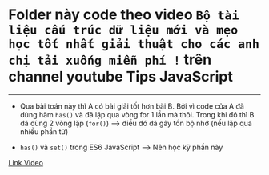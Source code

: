# Folder này code theo video `Bộ tài liệu cấu trúc dữ liệu mới và mẹo học tốt nhất giải thuật cho các anh chị tải xuống miễn phí !` trên channel youtube Tips JavaScript

---

- Qua bài toán này thì A có bài giải tốt hơn bài B. Bởi vì code của A đã dùng hàm `has()` và đã lặp qua vòng for 1 lần mà thôi. Trong khi đó thì B đã dùng 2 vòng lặp (`for()`) --> điều đó đã gây tốn bộ nhớ (nếu lặp qua nhiều phần tử)

- `has()` và `set()` trong ES6 JavaScript --> Nên học kỹ phần này

[Link Video](https://bom.so/kvdzco)

